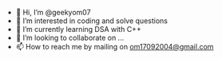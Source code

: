 - 👋 Hi, I’m @geekyom07
- 👀 I’m interested in coding and solve questions
- 🌱 I’m currently learning DSA with C++
- 💞️ I’m looking to collaborate on ...
- 📫 How to reach me by mailing on om17092004@gmail.com

<!---
geekyom07/geekyom07 is a ✨ special ✨ repository because its `README.md` (this file) appears on your GitHub profile.
You can click the Preview link to take a look at your changes.
--->
